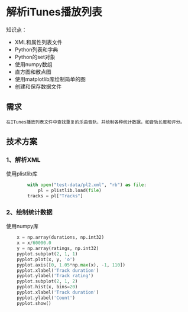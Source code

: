 # 解析iTunes播放列表

知识点：
+ XML和属性列表文件
+ Python列表和字典
+ Python的set对象
+ 使用numpy数组
+ 直方图和散点图
+ 使用matplotlib库绘制简单的图
+ 创建和保存数据文件

## 需求
    在ITunes播放列表文件中查找重复的乐曲音轨，并绘制各种统计数据，如音轨长度和评分。

## 技术方案
### 1、解析XML
使用plistlib库
```python
        with open("test-data/pl2.xml", "rb") as file:
            pl = plistlib.load(file)
        tracks = pl["Tracks"]
```

### 2、绘制统计数据
使用numpy库
```python
    x = np.array(durations, np.int32)
    x = x/60000.0
    y = np.array(ratings, np.int32)
    pyplot.subplot(2, 1, 1)
    pyplot.plot(x, y, 'o')
    pyplot.axis([0, 1.05*np.max(x), -1, 110])
    pyplot.xlabel('Track duration')
    pyplot.ylabel('Track rating')
    pyplot.subplot(2, 1, 2)
    pyplot.hist(x, bins=20)
    pyplot.xlabel('Track duration')
    pyplot.ylabel('Count')
    pyplot.show()
```